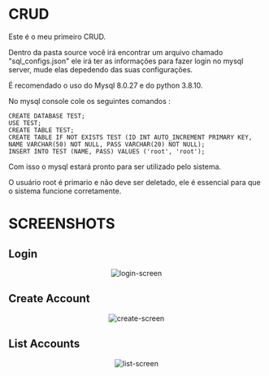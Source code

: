# CRUD

Este é o meu primeiro CRUD.

Dentro da pasta source você irá encontrar um arquivo chamado "sql_configs.json" ele irá ter as informações para fazer login no mysql server, mude elas depedendo das suas configurações.

É recomendado o uso do Mysql 8.0.27 e do python 3.8.10.

No mysql console cole os seguintes comandos :

```
CREATE DATABASE TEST;
USE TEST;
CREATE TABLE TEST;
CREATE TABLE IF NOT EXISTS TEST (ID INT AUTO_INCREMENT PRIMARY KEY, NAME VARCHAR(50) NOT NULL, PASS VARCHAR(20) NOT NULL);
INSERT INTO TEST (NAME, PASS) VALUES ('root', 'root');
```

Com isso o mysql estará pronto para ser utilizado pelo sistema.

O usuário root é primario e não deve ser deletado, ele é essencial para que o sistema funcione corretamente.

# SCREENSHOTS

## Login

<p align="center">
  <img src="https://user-images.githubusercontent.com/81983803/147279676-c1eac9d1-0c2f-4ece-b3fa-ae85178fa345.png" alt="login-screen"/>
</p>

## Create Account

<p align="center">
  <img src="https://user-images.githubusercontent.com/81983803/147279731-9609a66e-9eb0-4cd9-bda6-3fe9acf88365.png" alt="create-screen"/>
</p>

## List Accounts

<p align="center">
  <img src="https://user-images.githubusercontent.com/81983803/147283143-2841caaa-4b38-4cd8-be20-646ff60d7135.png" alt="list-screen"/>
</p>